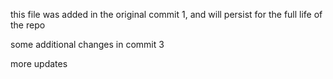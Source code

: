 this file was added in the original commit 1, and will persist for the full life of the repo

some additional changes in commit 3

more updates